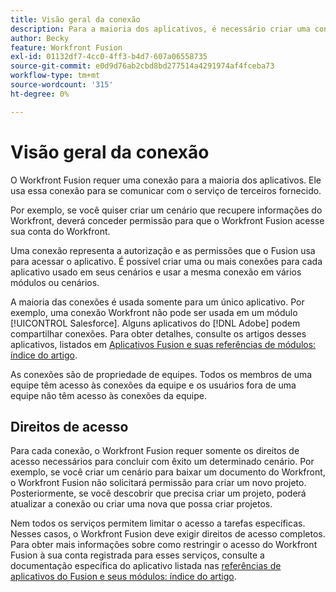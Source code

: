 ```yaml
---
title: Visão geral da conexão
description: Para a maioria dos aplicativos, é necessário criar uma conexão, por meio da qual o Adobe Workfront Fusion pode se comunicar com o serviço de terceiros fornecido, de acordo com as configurações do cenário específico.
author: Becky
feature: Workfront Fusion
exl-id: 01132df7-4cc0-4ff3-b4d7-607a06558735
source-git-commit: e0d9d76ab2cbd8bd277514a4291974af4fceba73
workflow-type: tm+mt
source-wordcount: '315'
ht-degree: 0%

---
```


# Visão geral da conexão

O Workfront Fusion requer uma conexão para a maioria dos aplicativos.  Ele usa essa conexão para se comunicar com o serviço de terceiros fornecido.

Por exemplo, se você quiser criar um cenário que recupere informações do Workfront, deverá conceder permissão para que o Workfront Fusion acesse sua conta do Workfront.

Uma conexão representa a autorização e as permissões que o Fusion usa para acessar o aplicativo. É possível criar uma ou mais conexões para cada aplicativo usado em seus cenários e usar a mesma conexão em vários módulos ou cenários.

A maioria das conexões é usada somente para um único aplicativo. Por exemplo, uma conexão Workfront não pode ser usada em um módulo [!UICONTROL Salesforce]. Alguns aplicativos do [!DNL Adobe] podem compartilhar conexões. Para obter detalhes, consulte os artigos desses aplicativos, listados em [Aplicativos Fusion e suas referências de módulos: índice do artigo](/help/workfront-fusion/references/apps-and-modules/apps-and-modules-toc.md).

As conexões são de propriedade de equipes. Todos os membros de uma equipe têm acesso às conexões da equipe e os usuários fora de uma equipe não têm acesso às conexões da equipe.

## Direitos de acesso

Para cada conexão, o Workfront Fusion requer somente os direitos de acesso necessários para concluir com êxito um determinado cenário. Por exemplo, se você criar um cenário para baixar um documento do Workfront, o Workfront Fusion não solicitará permissão para criar um novo projeto. Posteriormente, se você descobrir que precisa criar um projeto, poderá atualizar a conexão ou criar uma nova que possa criar projetos.

Nem todos os serviços permitem limitar o acesso a tarefas específicas. Nesses casos, o Workfront Fusion deve exigir direitos de acesso completos. Para obter mais informações sobre como restringir o acesso do Workfront Fusion à sua conta registrada para esses serviços, consulte a documentação específica do aplicativo listada nas [referências de aplicativos do Fusion e seus módulos: índice do artigo](/help/workfront-fusion/references/apps-and-modules/apps-and-modules-toc.md).
